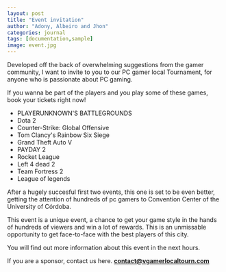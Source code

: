 ```yaml
---
layout: post
title: "Event invitation"
author: "Adony, Albeiro and Jhon"
categories: journal
tags: [documentation,sample]
image: event.jpg
---
```

Developed off the back of overwhelming suggestions from the gamer community, I want to invite to you to our PC gamer local Tournament, for anyone who is passionate about PC gaming.

If you wanna be part of the players and you play some of these games, book your tickets right now!

* PLAYERUNKNOWN'S BATTLEGROUNDS
* Dota 2
* Counter-Strike: Global Offensive
* Tom Clancy's Rainbow Six Siege
* Grand Theft Auto V
* PAYDAY 2
* Rocket League
* Left 4 dead 2
* Team Fortress 2
* League of legends

After a hugely succesful first two events, this one is set to be even better, getting the attention of hundreds of pc gamers to Convention Center of the University of Córdoba.

This event is a unique event, a chance to get your game style in the hands of hundreds of viewers and win a lot of rewards. This is an unmissable opportunity to get face-to-face with the best players of this city.

You will find out more information about this event in the next hours.

If you are a sponsor, contact us here.
**contact@vgamerlocaltourn.com**
